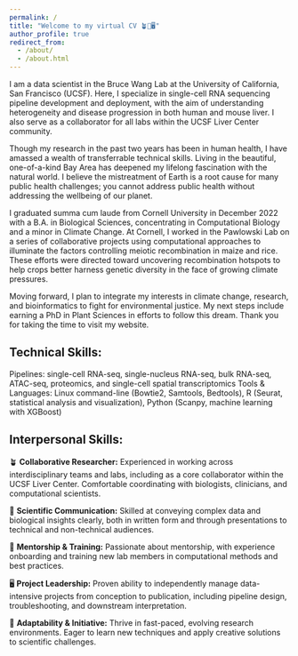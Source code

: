 ```yaml
---
permalink: /
title: "Welcome to my virtual CV 🪴🍄🖥️"
author_profile: true
redirect_from:
  - /about/
  - /about.html
---
```

I am a data scientist in the Bruce Wang Lab at the University of California, San Francisco (UCSF). Here, I specialize in single-cell RNA sequencing pipeline development and deployment, with the aim of understanding heterogeneity and disease progression in both human and mouse liver. I also serve as a collaborator for all labs within the UCSF Liver Center community.

Though my research in the past two years has been in human health, I have amassed a wealth of transferrable technical skills. Living in the beautiful, one-of-a-kind Bay Area has deepened my lifelong fascination with the natural world. I believe the mistreatment of Earth is a root cause for many public health challenges; you cannot address public health without addressing the wellbeing of our planet.

I graduated summa cum laude from Cornell University in December 2022 with a B.A. in Biological Sciences, concentrating in Computational Biology and a minor in Climate Change. At Cornell, I worked in the Pawlowski Lab on a series of collaborative projects using computational approaches to illuminate the factors controlling meiotic recombination in maize and rice. These efforts were directed toward uncovering recombination hotspots to help crops better harness genetic diversity in the face of growing climate pressures.

Moving forward, I plan to integrate my interests in climate change, research, and bioinformatics to fight for environmental justice. My next steps include earning a PhD in Plant Sciences in efforts to follow this dream. Thank you for taking the time to visit my website.

Technical Skills:
------

Pipelines: single-cell RNA-seq, single-nucleus RNA-seq, bulk RNA-seq, ATAC-seq, proteomics, and single-cell spatial transcriptomics
Tools & Languages: Linux command-line (Bowtie2, Samtools, Bedtools), R (Seurat, statistical analysis and visualization), Python (Scanpy, machine learning with XGBoost)

Interpersonal Skills:
------
🪴 **Collaborative Researcher:** Experienced in working across interdisciplinary teams and labs, including as a core collaborator within the UCSF Liver Center. Comfortable coordinating with biologists, clinicians, and computational scientists.

🍄 **Scientific Communication:** Skilled at conveying complex data and biological insights clearly, both in written form and through presentations to technical and non-technical audiences.

🌱 **Mentorship & Training:** Passionate about mentorship, with experience onboarding and training new lab members in computational methods and best practices.

🖥️ **Project Leadership:** Proven ability to independently manage data-intensive projects from conception to publication, including pipeline design, troubleshooting, and downstream interpretation.

🌈 **Adaptability & Initiative:** Thrive in fast-paced, evolving research environments. Eager to learn new techniques and apply creative solutions to scientific challenges.
